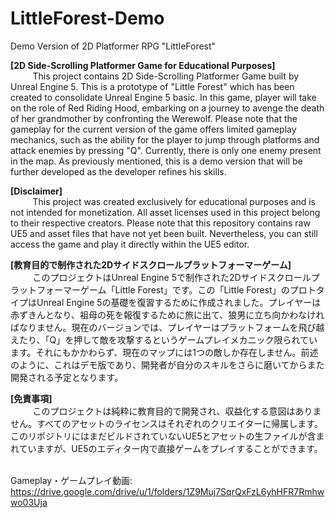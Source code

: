 # LittleForest-Demo
Demo Version of 2D Platformer RPG "LittleForest"

<b>[2D Side-Scrolling Platformer Game for Educational Purposes]</b>
<br>
&nbsp;&nbsp;&nbsp;&nbsp;&nbsp;&nbsp;&nbsp;&nbsp;
         This project contains 2D Side-Scrolling Platformer Game built by Unreal Engine 5. This is a prototype of "Little Forest" which has been created to consolidate Unreal Engine 5 basic. In this game, player will take on the role of Red Riding Hood, embarking on a journey to avenge the death of her grandmother by confronting the Werewolf. Please note that the gameplay for the current version of the game offers limited gameplay mechanics, such as the ability for the player to jump through platforms and attack enemies by pressing "Q". Currently, there is only one enemy present in the map. As previously mentioned, this is a demo version that will be further developed as the developer refines his skills.

<b>[Disclaimer]</b>
<br>
&nbsp;&nbsp;&nbsp;&nbsp;&nbsp;&nbsp;&nbsp;&nbsp;
         This project was created exclusively for educational purposes and is not intended for monetization. All asset licenses used in this project belong to their respective creators. Please note that this repository contains raw UE5 and asset files that have not yet been built. Nevertheless, you can still access the game and play it directly within the UE5 editor.

<b>[教育目的で制作された2Dサイドスクロールプラットフォーマーゲーム]</b>
<br>
&nbsp;&nbsp;&nbsp;&nbsp;&nbsp;&nbsp;&nbsp;&nbsp;
         このプロジェクトはUnreal Engine 5で制作された2Dサイドスクロールプラットフォーマーゲーム「Little Forest」です。この「Little Forest」のプロトタイプはUnreal Engine 5の基礎を復習するために作成されました。プレイヤーは赤ずきんとなり、祖母の死を報復するために旅に出て、狼男に立ち向かわなければなりません。現在のバージョンでは、プレイヤーはプラットフォームを飛び越えたり、「Q」を押して敵を攻撃するというゲームプレイメカニック限られています。それにもかかわらず、現在のマップには1つの敵しか存在しません。前述のように、これはデモ版であり、開発者が自分のスキルをさらに磨いてからまた開発される予定となります。

<b>[免責事項]</b>
<br>
&nbsp;&nbsp;&nbsp;&nbsp;&nbsp;&nbsp;&nbsp;&nbsp;
         このプロジェクトは純粋に教育目的で開発され、収益化する意図はありません。すべてのアセットのライセンスはそれぞれのクリエイターに帰属します。このリポジトリにはまだビルドされていないUE5とアセットの生ファイルが含まれていますが、UE5のエディター内で直接ゲームをプレイすることができます。

<br>Gameplay・ゲームプレイ動画: https://drive.google.com/drive/u/1/folders/1Z9Muj7SqrQxFzL6yhHFR7Rmhwwo03Uja
